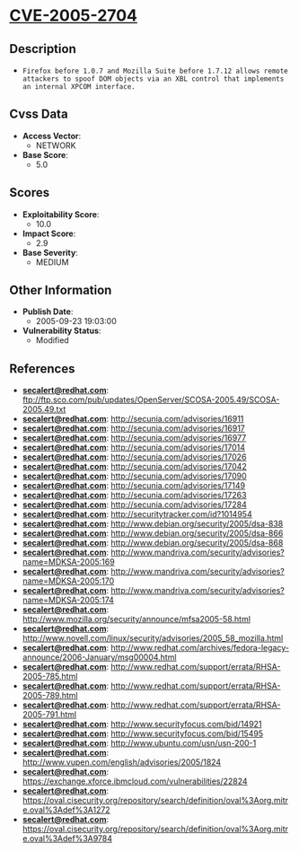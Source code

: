 
# [CVE-2005-2704](ftp://ftp.sco.com/pub/updates/OpenServer/SCOSA-2005.49/SCOSA-2005.49.txt)

## Description

- `Firefox before 1.0.7 and Mozilla Suite before 1.7.12 allows remote attackers to spoof DOM objects via an XBL control that implements an internal XPCOM interface.`

## Cvss Data

- **Access Vector**:
  - NETWORK
- **Base Score**:
  - 5.0

## Scores

- **Exploitability Score**:
  - 10.0
- **Impact Score**:
  - 2.9
- **Base Severity**:
  - MEDIUM

## Other Information

- **Publish Date**:
  - 2005-09-23 19:03:00
- **Vulnerability Status**:
  - Modified

## References

- **secalert@redhat.com**: ftp://ftp.sco.com/pub/updates/OpenServer/SCOSA-2005.49/SCOSA-2005.49.txt
- **secalert@redhat.com**: http://secunia.com/advisories/16911
- **secalert@redhat.com**: http://secunia.com/advisories/16917
- **secalert@redhat.com**: http://secunia.com/advisories/16977
- **secalert@redhat.com**: http://secunia.com/advisories/17014
- **secalert@redhat.com**: http://secunia.com/advisories/17026
- **secalert@redhat.com**: http://secunia.com/advisories/17042
- **secalert@redhat.com**: http://secunia.com/advisories/17090
- **secalert@redhat.com**: http://secunia.com/advisories/17149
- **secalert@redhat.com**: http://secunia.com/advisories/17263
- **secalert@redhat.com**: http://secunia.com/advisories/17284
- **secalert@redhat.com**: http://securitytracker.com/id?1014954
- **secalert@redhat.com**: http://www.debian.org/security/2005/dsa-838
- **secalert@redhat.com**: http://www.debian.org/security/2005/dsa-866
- **secalert@redhat.com**: http://www.debian.org/security/2005/dsa-868
- **secalert@redhat.com**: http://www.mandriva.com/security/advisories?name=MDKSA-2005:169
- **secalert@redhat.com**: http://www.mandriva.com/security/advisories?name=MDKSA-2005:170
- **secalert@redhat.com**: http://www.mandriva.com/security/advisories?name=MDKSA-2005:174
- **secalert@redhat.com**: http://www.mozilla.org/security/announce/mfsa2005-58.html
- **secalert@redhat.com**: http://www.novell.com/linux/security/advisories/2005_58_mozilla.html
- **secalert@redhat.com**: http://www.redhat.com/archives/fedora-legacy-announce/2006-January/msg00004.html
- **secalert@redhat.com**: http://www.redhat.com/support/errata/RHSA-2005-785.html
- **secalert@redhat.com**: http://www.redhat.com/support/errata/RHSA-2005-789.html
- **secalert@redhat.com**: http://www.redhat.com/support/errata/RHSA-2005-791.html
- **secalert@redhat.com**: http://www.securityfocus.com/bid/14921
- **secalert@redhat.com**: http://www.securityfocus.com/bid/15495
- **secalert@redhat.com**: http://www.ubuntu.com/usn/usn-200-1
- **secalert@redhat.com**: http://www.vupen.com/english/advisories/2005/1824
- **secalert@redhat.com**: https://exchange.xforce.ibmcloud.com/vulnerabilities/22824
- **secalert@redhat.com**: https://oval.cisecurity.org/repository/search/definition/oval%3Aorg.mitre.oval%3Adef%3A1272
- **secalert@redhat.com**: https://oval.cisecurity.org/repository/search/definition/oval%3Aorg.mitre.oval%3Adef%3A9784
